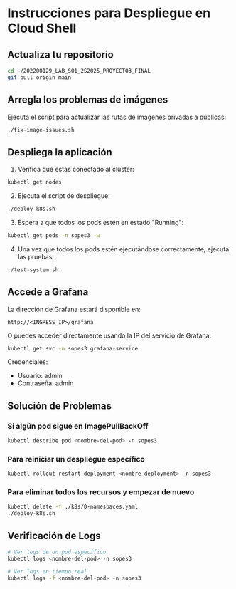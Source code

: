 # Instrucciones para Despliegue en Cloud Shell

## Actualiza tu repositorio
```bash
cd ~/202200129_LAB_SO1_2S2025_PROYECTO3_FINAL
git pull origin main
```

## Arregla los problemas de imágenes
Ejecuta el script para actualizar las rutas de imágenes privadas a públicas:
```bash
./fix-image-issues.sh
```

## Despliega la aplicación
1. Verifica que estás conectado al cluster:
```bash
kubectl get nodes
```

2. Ejecuta el script de despliegue:
```bash
./deploy-k8s.sh
```

3. Espera a que todos los pods estén en estado "Running":
```bash
kubectl get pods -n sopes3 -w
```

4. Una vez que todos los pods estén ejecutándose correctamente, ejecuta las pruebas:
```bash
./test-system.sh
```

## Accede a Grafana
La dirección de Grafana estará disponible en:
```
http://<INGRESS_IP>/grafana
```

O puedes acceder directamente usando la IP del servicio de Grafana:
```bash
kubectl get svc -n sopes3 grafana-service
```

Credenciales:
- Usuario: admin
- Contraseña: admin

## Solución de Problemas

### Si algún pod sigue en ImagePullBackOff
```bash
kubectl describe pod <nombre-del-pod> -n sopes3
```

### Para reiniciar un despliegue específico
```bash
kubectl rollout restart deployment <nombre-deployment> -n sopes3
```

### Para eliminar todos los recursos y empezar de nuevo
```bash
kubectl delete -f ./k8s/0-namespaces.yaml
./deploy-k8s.sh
```

## Verificación de Logs
```bash
# Ver logs de un pod específico
kubectl logs <nombre-del-pod> -n sopes3

# Ver logs en tiempo real
kubectl logs -f <nombre-del-pod> -n sopes3
```
